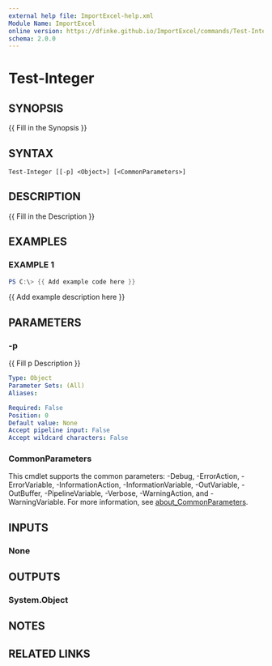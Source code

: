 ```yaml
---
external help file: ImportExcel-help.xml
Module Name: ImportExcel
online version: https://dfinke.github.io/ImportExcel/commands/Test-Integer
schema: 2.0.0
---
```


# Test-Integer

## SYNOPSIS
{{ Fill in the Synopsis }}

## SYNTAX

```
Test-Integer [[-p] <Object>] [<CommonParameters>]
```

## DESCRIPTION
{{ Fill in the Description }}

## EXAMPLES

### EXAMPLE 1

```powershell
PS C:\> {{ Add example code here }}
```

{{ Add example description here }}

## PARAMETERS

### -p
{{ Fill p Description }}

```yaml
Type: Object
Parameter Sets: (All)
Aliases:

Required: False
Position: 0
Default value: None
Accept pipeline input: False
Accept wildcard characters: False
```

### CommonParameters
This cmdlet supports the common parameters: -Debug, -ErrorAction, -ErrorVariable, -InformationAction, -InformationVariable, -OutVariable, -OutBuffer, -PipelineVariable, -Verbose, -WarningAction, and -WarningVariable. For more information, see [about_CommonParameters](http://go.microsoft.com/fwlink/?LinkID=113216).

## INPUTS

### None

## OUTPUTS

### System.Object
## NOTES

## RELATED LINKS
